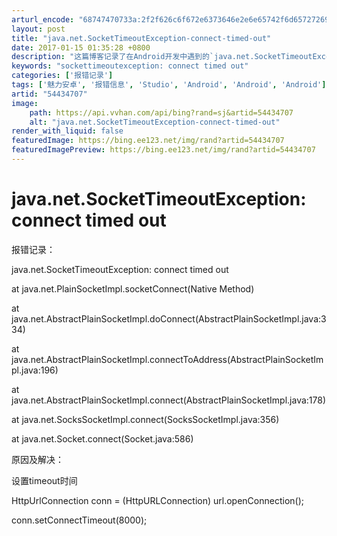 ```yaml
---
arturl_encode: "68747470733a:2f2f626c6f672e6373646e2e6e65742f6d657272696c793031:2f61727469636c652f64657461696c732f3534343334373037"
layout: post
title: "java.net.SocketTimeoutException-connect-timed-out"
date: 2017-01-15 01:35:28 +0800
description: "这篇博客记录了在Android开发中遇到的`java.net.SocketTimeoutExcept"
keywords: "sockettimeoutexception: connect timed out"
categories: ['报错记录']
tags: ['魅力安卓', '报错信息', 'Studio', 'Android', 'Android', 'Android']
artid: "54434707"
image:
    path: https://api.vvhan.com/api/bing?rand=sj&artid=54434707
    alt: "java.net.SocketTimeoutException-connect-timed-out"
render_with_liquid: false
featuredImage: https://bing.ee123.net/img/rand?artid=54434707
featuredImagePreview: https://bing.ee123.net/img/rand?artid=54434707
---
```


# java.net.SocketTimeoutException: connect timed out

报错记录：

java.net.SocketTimeoutException: connect timed out
  
at java.net.PlainSocketImpl.socketConnect(Native Method)
  
at java.net.AbstractPlainSocketImpl.doConnect(AbstractPlainSocketImpl.java:334)
  
at java.net.AbstractPlainSocketImpl.connectToAddress(AbstractPlainSocketImpl.java:196)
  
at java.net.AbstractPlainSocketImpl.connect(AbstractPlainSocketImpl.java:178)
  
at java.net.SocksSocketImpl.connect(SocksSocketImpl.java:356)
  
at java.net.Socket.connect(Socket.java:586)

原因及解决：

设置timeout时间

HttpUrlConnection conn = (HttpURLConnection) url.openConnection();
  
conn.setConnectTimeout(8000);